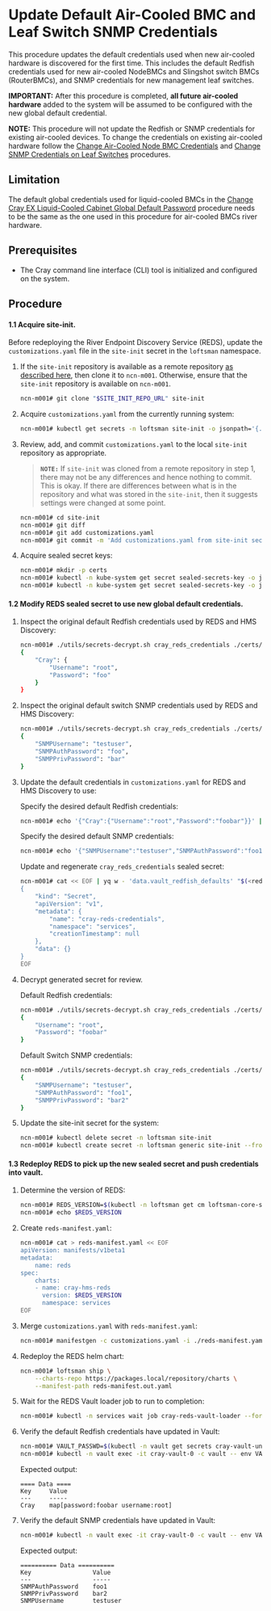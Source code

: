 # Update Default Air-Cooled BMC and Leaf Switch SNMP Credentials

This procedure updates the default credentials used when new air-cooled hardware is discovered for the first time. This includes the default Redfish credentials used for new air-cooled NodeBMCs and Slingshot switch BMCs (RouterBMCs), and SNMP credentials for new management leaf switches.

**IMPORTANT:** After this procedure is completed, **all future air-cooled hardware** added to the system will be assumed to be configured with the new global default credential.

**NOTE:** This procedure will not update the Redfish or SNMP credentials for existing air-cooled devices. To change the credentials on existing air-cooled hardware follow the [Change Air-Cooled Node BMC Credentials](Change_Air-Cooled_Node_BMC_Credentials.md) and [Change SNMP Credentials on Leaf Switches](Change_SNMP_Credentials_on_Leaf_Switches.md) procedures.


## Limitation

The default global credentials used for liquid-cooled BMCs in the [Change Cray EX Liquid-Cooled Cabinet Global Default Password](Change_EX_Liquid-Cooled_Cabinet_Global_Default_Password.md) procedure needs to be the same as the one used in this procedure for air-cooled BMCs river hardware.

## Prerequisites

-   The Cray command line interface \(CLI\) tool is initialized and configured on the system.


## Procedure

#### 1.1 Acquire site-init.
Before redeploying the River Endpoint Discovery Service (REDS), update the `customizations.yaml` file in the `site-init` secret in the `loftsman` namespace.

1.  If the `site-init` repository is available as a remote repository [as described here](../../install/prepare_site_init.md#push-to-a-remote-repository), then clone it to `ncn-m001`. Otherwise, ensure that the `site-init` repository is available on `ncn-m001`.

    ```bash
    ncn-m001# git clone "$SITE_INIT_REPO_URL" site-init
    ```

2.  Acquire `customizations.yaml` from the currently running system:

    ```bash
    ncn-m001# kubectl get secrets -n loftsman site-init -o jsonpath='{.data.customizations\.yaml}' | base64 -d > site-init/customizations.yaml
    ```

3.  Review, add, and commit `customizations.yaml` to the local `site-init` repository as appropriate.

    > **`NOTE:`** If `site-init` was cloned from a remote repository in step 1,
    > there may not be any differences and hence nothing to commit. This is
    > okay. If there are differences between what is in the repository and what
    > was stored in the `site-init`, then it suggests settings were changed at some
    > point.

    ```bash
    ncn-m001# cd site-init
    ncn-m001# git diff
    ncn-m001# git add customizations.yaml
    ncn-m001# git commit -m 'Add customizations.yaml from site-init secret'
    ```

4.  Acquire sealed secret keys:

    ```bash
    ncn-m001# mkdir -p certs
    ncn-m001# kubectl -n kube-system get secret sealed-secrets-key -o jsonpath='{.data.tls\.crt}' | base64 -d > certs/sealed_secrets.crt
    ncn-m001# kubectl -n kube-system get secret sealed-secrets-key -o jsonpath='{.data.tls\.key}' | base64 -d > certs/sealed_secrets.key
    ```

#### 1.2 Modify REDS sealed secret to use new global default credentials.

1.  Inspect the original default Redfish credentials used by REDS and HMS Discovery:

    ```bash
    ncn-m001# ./utils/secrets-decrypt.sh cray_reds_credentials ./certs/sealed_secrets.key ./customizations.yaml | jq .data.vault_redfish_defaults -r | base64 -d | jq
    {
        "Cray": {
            "Username": "root",
            "Password": "foo"
        }
    }
    ```

2.  Inspect the original default switch SNMP credentials used by REDS and HMS Discovery:

    ```bash
    ncn-m001# ./utils/secrets-decrypt.sh cray_reds_credentials ./certs/sealed_secrets.key ./customizations.yaml | jq .data.vault_switch_defaults -r | base64 -d | jq
    {
        "SNMPUsername": "testuser",
        "SNMPAuthPassword": "foo",
        "SNMPPrivPassword": "bar"
    }
    ```

2.  Update the default credentials in `customizations.yaml` for REDS and HMS Discovery to use:

    Specify the desired default Redfish credentials:

    ```bash
    ncn-m001# echo '{"Cray":{"Username":"root","Password":"foobar"}}' | base64 > reds.redfish.creds.json.b64
    ```

    Specify the desired default SNMP credentials:

    ```bash
    ncn-m001# echo '{"SNMPUsername":"testuser","SNMPAuthPassword":"foo1","SNMPPrivPassword":"bar2"}' | base64 > reds.switch.creds.json.b64
    ```

    Update and regenerate `cray_reds_credentials` sealed secret:

    ```bash
    ncn-m001# cat << EOF | yq w - 'data.vault_redfish_defaults' "$(<reds.redfish.creds.json.b64)" | yq w - 'data.vault_switch_defaults' "$(<reds.switch.creds.json.b64)" | yq r -j - | ./utils/secrets-encrypt.sh | yq w -f - -i ./customizations.yaml 'spec.kubernetes.sealed_secrets.cray_reds_credentials'
    {
        "kind": "Secret",
        "apiVersion": "v1",
        "metadata": {
            "name": "cray-reds-credentials",
            "namespace": "services",
            "creationTimestamp": null
        },
        "data": {}
    }
    EOF
    ```

4.  Decrypt generated secret for review.

    Default Redfish credentials:

    ```bash
    ncn-m001# ./utils/secrets-decrypt.sh cray_reds_credentials ./certs/sealed_secrets.key ./customizations.yaml | jq .data.vault_redfish_defaults -r | base64 -d | jq
    {
        "Username": "root",
        "Password": "foobar"
    }
    ```

    Default Switch SNMP credentials:

    ```bash
    ncn-m001# ./utils/secrets-decrypt.sh cray_reds_credentials ./certs/sealed_secrets.key ./customizations.yaml | jq .data.vault_switch_defaults -r | base64 -d | jq
    {
        "SNMPUsername": "testuser",
        "SNMPAuthPassword": "foo1",
        "SNMPPrivPassword": "bar2"
    }
    ```


5.  Update the site-init secret for the system:

    ```bash
    ncn-m001# kubectl delete secret -n loftsman site-init
    ncn-m001# kubectl create secret -n loftsman generic site-init --from-file=customizations.yaml
    ```

#### 1.3 Redeploy REDS to pick up the new sealed secret and push credentials into vault.

1.  Determine the version of REDS:

    ```bash
    ncn-m001# REDS_VERSION=$(kubectl -n loftsman get cm loftsman-core-services -o jsonpath='{.data.manifest\.yaml}' | yq r - 'spec.charts.(name==cray-hms-reds).version')
    ncn-m001# echo $REDS_VERSION
    ```

2.  Create `reds-manifest.yaml`:

    ```bash
    ncn-m001# cat > reds-manifest.yaml << EOF
    apiVersion: manifests/v1beta1
    metadata:
        name: reds
    spec:
        charts:
        - name: cray-hms-reds
          version: $REDS_VERSION
          namespace: services
    EOF
    ```

2.  Merge `customizations.yaml` with `reds-manifest.yaml`:

    ```bash
    ncn-m001# manifestgen -c customizations.yaml -i ./reds-manifest.yaml > ./reds-manifest.out.yaml
    ```

3.  Redeploy the REDS helm chart:

    ```bash
    ncn-m001# loftsman ship \
        --charts-repo https://packages.local/repository/charts \
        --manifest-path reds-manifest.out.yaml
    ```

5.  Wait for the REDS Vault loader job to run to completion:

    ```bash
    ncn-m001# kubectl -n services wait job cray-reds-vault-loader --for=condition=complete --timeout=5m
    ```

6.  Verify the default Redfish credentials have updated in Vault:

    ```bash
    ncn-m001# VAULT_PASSWD=$(kubectl -n vault get secrets cray-vault-unseal-keys -o json | jq -r '.data["vault-root"]' |  base64 -d)
    ncn-m001# kubectl -n vault exec -it cray-vault-0 -c vault -- env VAULT_TOKEN=$VAULT_PASSWD VAULT_ADDR=http://127.0.0.1:8200 vault kv get secret/reds-creds/defaults
    ```

    Expected output:

    ```
    ==== Data ====
    Key     Value
    ---     -----
    Cray    map[password:foobar username:root]
    ```

7.  Verify the default SNMP credentials have updated in Vault:

    ```bash
    ncn-m001# kubectl -n vault exec -it cray-vault-0 -c vault -- env VAULT_TOKEN=$VAULT_PASSWD VAULT_ADDR=http://127.0.0.1:8200 vault kv get secret/reds-creds/switch_defaults
    ```

    Expected output:

    ```
    ========== Data ==========
    Key                 Value
    ---                 -----
    SNMPAuthPassword    foo1
    SNMPPrivPassword    bar2
    SNMPUsername        testuser
    ```

